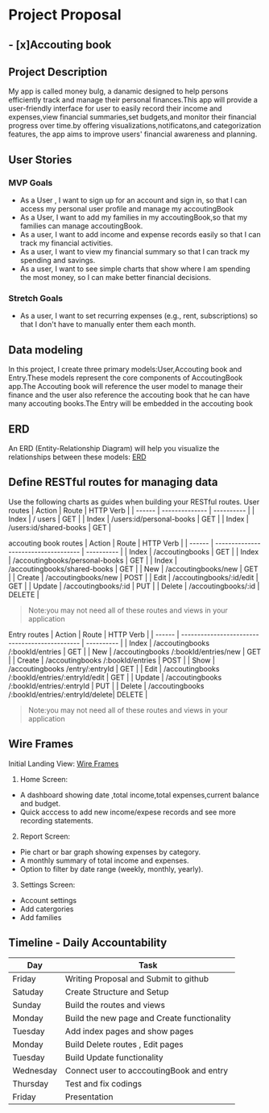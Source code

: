 # Project Proposal 
## - [x]Accouting book 
## Project Description 
My app is called money bulg, a danamic designed to help persons efficiently track and manage their personal finances.This app will provide a user-friendly interface for user to easily record their income and expenses,view financial summaries,set budgets,and monitor their financial progress over time.by offering visualizations,notificatons,and categorization features, the app aims to improve users' financial awareness and planning.

  

## User Stories
### MVP Goals
*   As a User , I want to sign up for an account and sign in, so that I can access my personal user profile and manage my accoutingBook
*   As a User, I want to add my families in my accoutingBook,so that my families can manage accoutingBook.
*   As a user, I want to add income and expense records easily so that I can track my financial activities.
*  As a user, I want to view my financial summary so that I can track my spending and savings.
*  As a user, I want to see simple charts that show where I am spending the most money, so I can make better financial decisions.
  
### Stretch Goals
* As a user, I want to set recurring expenses (e.g., rent, subscriptions) so that I don't have to manually enter them each month.
  
## Data modeling 
In this project, I create three primary models:User,Accouting book and Entry.These models represent the core components of AccoutingBook app.The Accouting book will reference the user model to manage their finance and the user also reference the accouting book that he can have many accouting books.The Entry will be embedded in the accouting book


## ERD
An ERD (Entity-Relationship Diagram) will help you visualize the relationships between these models:
[ERD](https://lucid.app/lucidchart/b440368b-2cb3-4c59-8285-994850d32c79/edit?viewport_loc=74%2C-19%2C1685%2C748%2C0_0&invitationId=inv_33563eba-3aa7-4d2a-a79c-9a764700ee14)

## Define RESTful routes for managing data
Use the following charts as guides when building your RESTful routes.
User routes
| Action | Route          | HTTP  Verb |
| ------ | -------------- | ---------- |
| Index  | / users        | GET        |
| Index  | /users:id/personal-books            | GET        |
| Index  | /users:id/shared-books              | GET        |




accouting book routes
| Action | Route                                | HTTP  Verb |
| ------ | ------------------------------------ | ---------- |
| Index  | /accoutingbooks                      | GET        |
| Index  | /accoutingbooks/personal-books       | GET        |
| Index  | /accoutingbooks/shared-books         | GET        |
| New    | /accoutingbooks/new                  | GET        |
| Create | /accoutingbooks/new                  | POST       |
| Edit   | /accoutingbooks/:id/edit             | GET        |
| Update | /accoutingbooks/:id                  | PUT        |
| Delete | /accoutingbooks/:id                  | DELETE     |
>Note:you may not need all of these routes and views in your application

Entry routes
| Action | Route                                          | HTTP  Verb |
| ------ | ---------------------------------------------- | ---------- |
| Index  | /accoutingbooks /:bookId/entries               | GET        |
| New    | /accoutingbooks /:bookId/entries/new           | GET        |
| Create | /accoutingbooks /:bookId/entries               | POST       |
| Show   | /accoutingbooks /entry/:entryId                | GET        |
| Edit   | /accoutingbooks /:bookId/entries/:entryId/edit | GET        |
| Update | /accoutingbooks /:bookId/entries/:entryId      | PUT        |
| Delete | /accoutingbooks /:bookId/entries/:entryId/delete| DELETE    |

>Note:you may not need all of these routes and views in your application

## Wire Frames
Initial Landing View: 
[Wire Frames](https://lucid.app/lucidchart/fa227e8d-762f-45f8-8fc9-01f574f9e785/edit?beaconFlowId=4C3622244B97950B&invitationId=inv_a1910e5a-d775-4fab-b40e-644e250e5233&page=0_0#)

1. Home Screen: 
  * A dashboard showing date ,total income,total expenses,current balance and budget.
  * Quick acccess to add new income/expese records and see more recording statements.
   
2. Report Screen:
  * Pie chart or bar graph showing expenses by category.
  * A monthly summary of total income and expenses.  
  * Option to filter by date range (weekly, monthly, yearly).
  
3. Settings Screen:
 * Account settings  
 * Add catergories 
 * Add families

## Timeline - Daily Accountability
| Day       | Task                                        |
| --------- | ------------------------------------------- |
| Friday    | Writing Proposal and Submit to github       |
| Satuday   | Create Structure and Setup                  |
| Sunday    | Build the routes and views                  |
| Monday    | Build the new page and Create functionality |
| Tuesday   | Add index pages and show pages              |
| Monday    | Build Delete routes , Edit pages            |
| Tuesday   | Build Update functionality                  |
| Wednesday | Connect user to acccoutingBook and entry    |
| Thursday  | Test and fix codings                        |
| Friday    | Presentation                                |


  

  
